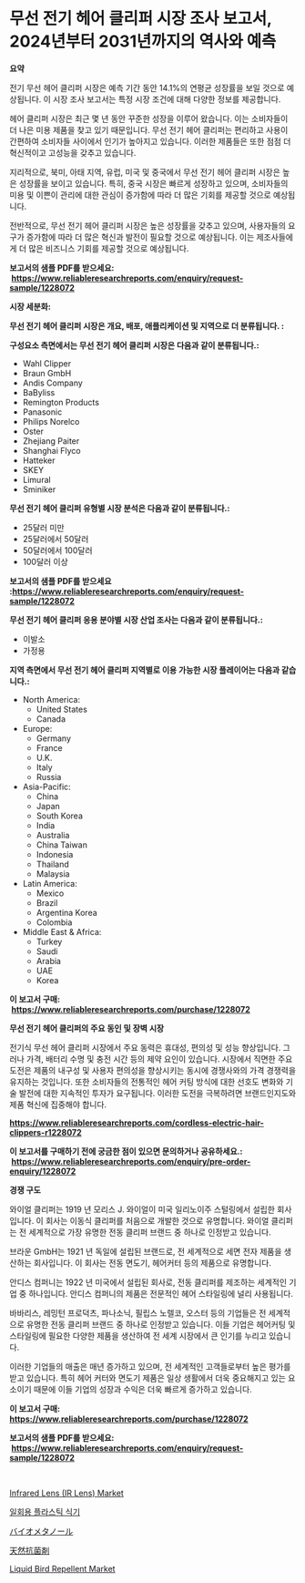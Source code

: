 <p><h1>무선 전기 헤어 클리퍼 시장 조사 보고서, 2024년부터 2031년까지의 역사와 예측</h1></p><p><strong>요약</strong></p>
<p><p>전기 무선 헤어 클리퍼 시장은 예측 기간 동안 14.1%의 연평균 성장률을 보일 것으로 예상됩니다. 이 시장 조사 보고서는 특정 시장 조건에 대해 다양한 정보를 제공합니다.</p><p>헤어 클리퍼 시장은 최근 몇 년 동안 꾸준한 성장을 이루어 왔습니다. 이는 소비자들이 더 나은 미용 제품을 찾고 있기 때문입니다. 무선 전기 헤어 클리퍼는 편리하고 사용이 간편하여 소비자들 사이에서 인기가 높아지고 있습니다. 이러한 제품들은 또한 점점 더 혁신적이고 고성능을 갖추고 있습니다.</p><p>지리적으로, 북미, 아태 지역, 유럽, 미국 및 중국에서 무선 전기 헤어 클리퍼 시장은 높은 성장률을 보이고 있습니다. 특히, 중국 시장은 빠르게 성장하고 있으며, 소비자들의 미용 및 이쁜이 관리에 대한 관심이 증가함에 따라 더 많은 기회를 제공할 것으로 예상됩니다.</p><p>전반적으로, 무선 전기 헤어 클리퍼 시장은 높은 성장률을 갖추고 있으며, 사용자들의 요구가 증가함에 따라 더 많은 혁신과 발전이 필요할 것으로 예상됩니다. 이는 제조사들에게 더 많은 비즈니스 기회를 제공할 것으로 예상됩니다.</p></p>
<p><strong>보고서의 샘플 PDF를 받으세요: &nbsp;<a href="https://www.reliableresearchreports.com/enquiry/request-sample/1228072">https://www.reliableresearchreports.com/enquiry/request-sample/1228072</a></strong></p>
<p><strong>시장 세분화:</strong></p>
<p><strong> 무선 전기 헤어 클리퍼 시장은 개요, 배포, 애플리케이션 및 지역으로 더 분류됩니다. :</strong></p>
<p><strong>구성요소 측면에서는 무선 전기 헤어 클리퍼 시장은 다음과 같이 분류됩니다.:</strong></p>
<p><ul><li>Wahl Clipper</li><li>Braun GmbH</li><li>Andis Company</li><li>BaByliss</li><li>Remington Products</li><li>Panasonic</li><li>Philips Norelco</li><li>Oster</li><li>Zhejiang Paiter</li><li>Shanghai Flyco</li><li>Hatteker</li><li>SKEY</li><li>Limural</li><li>Sminiker</li></ul></p>
<p><strong> 무선 전기 헤어 클리퍼 유형별 시장 분석은 다음과 같이 분류됩니다.:</strong></p>
<p><ul><li>25달러 미만</li><li>25달러에서 50달러</li><li>50달러에서 100달러</li><li>100달러 이상</li></ul></p>
<p><strong>보고서의 샘플 PDF를 받으세요 :<a href="https://www.reliableresearchreports.com/enquiry/request-sample/1228072">https://www.reliableresearchreports.com/enquiry/request-sample/1228072</a></strong></p>
<p><strong> 무선 전기 헤어 클리퍼 응용 분야별 시장 산업 조사는 다음과 같이 분류됩니다.:</strong></p>
<p><ul><li>이발소</li><li>가정용</li></ul></p>
<p><strong>지역 측면에서 무선 전기 헤어 클리퍼 지역별로 이용 가능한 시장 플레이어는 다음과 같습니다.:</strong></p>
<p><ul>
    <li>
        North America:
        <ul>
            <li>United States</li>
            <li>Canada</li>
        </ul>
    </li>
    <li>
        Europe:
        <ul>
            <li>Germany</li>
            <li>France</li>
            <li>U.K.</li>
            <li>Italy</li>
            <li>Russia</li>
        </ul>
    </li>
    <li>
        Asia-Pacific:
        <ul>
            <li>China</li>
            <li>Japan</li>
            <li>South Korea</li>
            <li>India</li>
            <li>Australia</li>
            <li>China Taiwan</li>
            <li>Indonesia</li>
            <li>Thailand</li>
            <li>Malaysia</li>
        </ul>
    </li>
    <li>
        Latin America:
        <ul>
            <li>Mexico</li>
            <li>Brazil</li>
            <li>Argentina Korea</li>
            <li>Colombia</li>
        </ul>
    </li>
    <li>
        Middle East & Africa:
        <ul>
            <li>Turkey</li>
            <li>Saudi</li>
            <li>Arabia</li>
            <li>UAE</li>
            <li>Korea</li>
        </ul>
    </li>
    </ul></p>
<p><strong>이 보고서 구매: &nbsp;<a href="https://www.reliableresearchreports.com/purchase/1228072">https://www.reliableresearchreports.com/purchase/1228072</a></strong></p>
<p><strong>무선 전기 헤어 클리퍼의 주요 동인 및 장벽 시장</strong></p>
<p><p>전기식 무선 헤어 클리퍼 시장에서 주요 동력은 휴대성, 편의성 및 성능 향상입니다. 그러나 가격, 배터리 수명 및 충전 시간 등의 제약 요인이 있습니다. 시장에서 직면한 주요 도전은 제품의 내구성 및 사용자 편의성을 향상시키는 동시에 경쟁사와의 가격 경쟁력을 유지하는 것입니다. 또한 소비자들의 전통적인 헤어 커팅 방식에 대한 선호도 변화와 기술 발전에 대한 지속적인 투자가 요구됩니다. 이러한 도전을 극복하려면 브랜드인지도와 제품 혁신에 집중해야 합니다.</p></p>
<p><strong><a href="https://www.reliableresearchreports.com/cordless-electric-hair-clippers-r1228072">https://www.reliableresearchreports.com/cordless-electric-hair-clippers-r1228072</a></strong></p>
<p><strong>이 보고서를 구매하기 전에 궁금한 점이 있으면 문의하거나 공유하세요.: &nbsp;<a href="https://www.reliableresearchreports.com/enquiry/pre-order-enquiry/1228072">https://www.reliableresearchreports.com/enquiry/pre-order-enquiry/1228072</a></strong></p>
<p><strong>경쟁 구도</strong></p>
<p><p>와이얼 클리퍼는 1919 년 모리스 J. 와이얼이 미국 일리노이주 스털링에서 설립한 회사입니다. 이 회사는 이동식 클리퍼를 처음으로 개발한 것으로 유명합니다. 와이얼 클리퍼는 전 세계적으로 가장 유명한 전동 클리퍼 브랜드 중 하나로 인정받고 있습니다.</p><p>브라운 GmbH는 1921 년 독일에 설립된 브랜드로, 전 세계적으로 세면 전자 제품을 생산하는 회사입니다. 이 회사는 전동 면도기, 헤어커터 등의 제품으로 유명합니다.</p><p>안디스 컴퍼니는 1922 년 미국에서 설립된 회사로, 전동 클리퍼를 제조하는 세계적인 기업 중 하나입니다. 안디스 컴퍼니의 제품은 전문적인 헤어 스타일링에 널리 사용됩니다.</p><p>바바리스, 레밍턴 프로덕츠, 파나소닉, 필립스 노렐코, 오스터 등의 기업들은 전 세계적으로 유명한 전동 클리퍼 브랜드 중 하나로 인정받고 있습니다. 이들 기업은 헤어커팅 및 스타일링에 필요한 다양한 제품을 생산하여 전 세계 시장에서 큰 인기를 누리고 있습니다.</p><p>이러한 기업들의 매출은 매년 증가하고 있으며, 전 세계적인 고객들로부터 높은 평가를 받고 있습니다. 특히 헤어 커터와 면도기 제품은 일상 생활에서 더욱 중요해지고 있는 요소이기 때문에 이들 기업의 성장과 수익은 더욱 빠르게 증가하고 있습니다.</p></p>
<p><strong>이 보고서 구매: &nbsp; <a href="https://www.reliableresearchreports.com/purchase/1228072">https://www.reliableresearchreports.com/purchase/1228072</a></strong></p>
<p><strong>보고서의 샘플 PDF를 받으세요: &nbsp;<a href="https://www.reliableresearchreports.com/enquiry/request-sample/1228072">https://www.reliableresearchreports.com/enquiry/request-sample/1228072</a></strong><strong></strong></p>
<p>&nbsp;</p>
<p><p><a href="https://github.com/angelajermaine/Market-Research-Report-List-2/blob/main/infrared-lens-ir-lens-market.md">Infrared Lens (IR Lens) Market</a></p><p><a href="https://github.com/vsr06p4p49/Market-Research-Report-List-1/blob/main/229418524756.md">일회용 플라스틱 식기</a></p><p><a href="https://github.com/ReganWisoky2023/Market-Research-Report-List-1/blob/main/541890825020.md">バイオメタノール</a></p><p><a href="https://github.com/cbigkbh02719/Market-Research-Report-List-1/blob/main/967849225019.md">天然抗菌剤</a></p><p><a href="https://issuu.com/reportprime-2/docs/liquid-bird-repellent-market-size-2030.pptx">Liquid Bird Repellent Market</a></p></p>